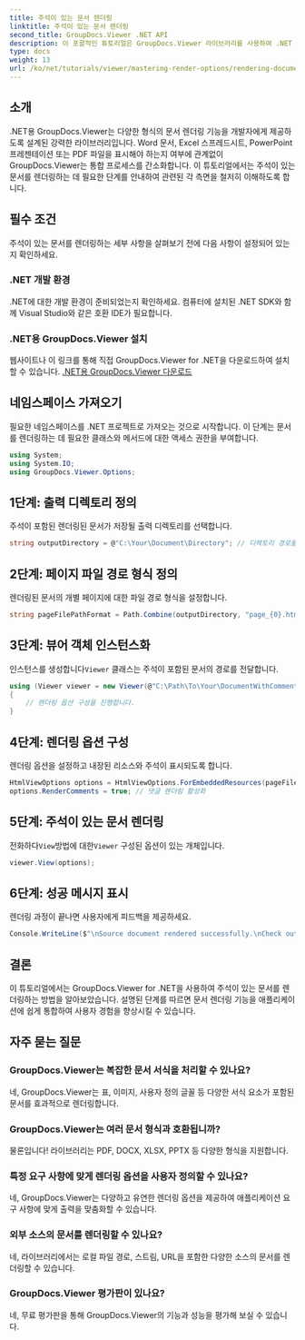 ```yaml
---
title: 주석이 있는 문서 렌더링
linktitle: 주석이 있는 문서 렌더링
second_title: GroupDocs.Viewer .NET API
description: 이 포괄적인 튜토리얼은 GroupDocs.Viewer 라이브러리를 사용하여 .NET 애플리케이션에서 주석이 있는 문서를 렌더링하는 방법에 대한 단계별 지침을 제공합니다.
type: docs
weight: 13
url: /ko/net/tutorials/viewer/mastering-render-options/rendering-document-comments/
---
```

## 소개

.NET용 GroupDocs.Viewer는 다양한 형식의 문서 렌더링 기능을 개발자에게 제공하도록 설계된 강력한 라이브러리입니다. Word 문서, Excel 스프레드시트, PowerPoint 프레젠테이션 또는 PDF 파일을 표시해야 하는지 여부에 관계없이 GroupDocs.Viewer는 통합 프로세스를 간소화합니다. 이 튜토리얼에서는 주석이 있는 문서를 렌더링하는 데 필요한 단계를 안내하여 관련된 각 측면을 철저히 이해하도록 합니다.

## 필수 조건
주석이 있는 문서를 렌더링하는 세부 사항을 살펴보기 전에 다음 사항이 설정되어 있는지 확인하세요.

### .NET 개발 환경
.NET에 대한 개발 환경이 준비되었는지 확인하세요. 컴퓨터에 설치된 .NET SDK와 함께 Visual Studio와 같은 호환 IDE가 필요합니다.

### .NET용 GroupDocs.Viewer 설치
웹사이트나 이 링크를 통해 직접 GroupDocs.Viewer for .NET을 다운로드하여 설치할 수 있습니다.
[.NET용 GroupDocs.Viewer 다운로드](https://releases.groupdocs.com/viewer/net/)

## 네임스페이스 가져오기
필요한 네임스페이스를 .NET 프로젝트로 가져오는 것으로 시작합니다. 이 단계는 문서를 렌더링하는 데 필요한 클래스와 메서드에 대한 액세스 권한을 부여합니다.

```csharp
using System;
using System.IO;
using GroupDocs.Viewer.Options;
```

## 1단계: 출력 디렉토리 정의
주석이 포함된 렌더링된 문서가 저장될 출력 디렉토리를 선택합니다.

```csharp
string outputDirectory = @"C:\Your\Document\Directory"; // 디렉토리 경로를 지정하세요
```

## 2단계: 페이지 파일 경로 형식 정의
렌더링된 문서의 개별 페이지에 대한 파일 경로 형식을 설정합니다.

```csharp
string pageFilePathFormat = Path.Combine(outputDirectory, "page_{0}.html");
```

## 3단계: 뷰어 객체 인스턴스화
 인스턴스를 생성합니다`Viewer` 클래스는 주석이 포함된 문서의 경로를 전달합니다.

```csharp
using (Viewer viewer = new Viewer(@"C:\Path\To\Your\DocumentWithComments.docx"))
{
    // 렌더링 옵션 구성을 진행합니다.
}
```

## 4단계: 렌더링 옵션 구성
렌더링 옵션을 설정하고 내장된 리소스와 주석이 표시되도록 합니다.

```csharp
HtmlViewOptions options = HtmlViewOptions.ForEmbeddedResources(pageFilePathFormat);
options.RenderComments = true; // 댓글 렌더링 활성화
```

## 5단계: 주석이 있는 문서 렌더링
 전화하다`View`방법에 대한`Viewer` 구성된 옵션이 있는 개체입니다.

```csharp
viewer.View(options);
```

## 6단계: 성공 메시지 표시
렌더링 과정이 끝나면 사용자에게 피드백을 제공하세요.

```csharp
Console.WriteLine($"\nSource document rendered successfully.\nCheck output in {outputDirectory}.");
```

## 결론
이 튜토리얼에서는 GroupDocs.Viewer for .NET을 사용하여 주석이 있는 문서를 렌더링하는 방법을 알아보았습니다. 설명된 단계를 따르면 문서 렌더링 기능을 애플리케이션에 쉽게 통합하여 사용자 경험을 향상시킬 수 있습니다.

## 자주 묻는 질문

### GroupDocs.Viewer는 복잡한 문서 서식을 처리할 수 있나요?
네, GroupDocs.Viewer는 표, 이미지, 사용자 정의 글꼴 등 다양한 서식 요소가 포함된 문서를 효과적으로 렌더링합니다.

### GroupDocs.Viewer는 여러 문서 형식과 호환됩니까?
물론입니다! 라이브러리는 PDF, DOCX, XLSX, PPTX 등 다양한 형식을 지원합니다.

### 특정 요구 사항에 맞게 렌더링 옵션을 사용자 정의할 수 있나요?
네, GroupDocs.Viewer는 다양하고 유연한 렌더링 옵션을 제공하여 애플리케이션 요구 사항에 맞게 출력을 맞춤화할 수 있습니다.

### 외부 소스의 문서를 렌더링할 수 있나요?
네, 라이브러리에서는 로컬 파일 경로, 스트림, URL을 포함한 다양한 소스의 문서를 렌더링할 수 있습니다.

### GroupDocs.Viewer 평가판이 있나요?
네, 무료 평가판을 통해 GroupDocs.Viewer의 기능과 성능을 평가해 보실 수 있습니다.